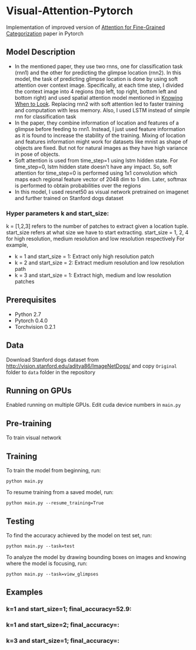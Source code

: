 # Visual-Attention-Pytorch
Implementation of improved version of [Attention for Fine-Grained Categorization](https://arxiv.org/abs/1412.7054) paper in Pytorch

## Model Description
* In the mentioned paper, they use two rnns, one for classification task (rnn1) and the other for predicting the glimpse location (rnn2). In this model, the task of predicting glimpse location is done by using soft attention over context image. Specifically, at each time step, I divided the context image into 4 regions (top left, top right, bottom left and bottom right) and used spatial attention model mentioned in [Knowing When to Look](https://arxiv.org/abs/1612.01887). Replacing rnn2 with soft attention led to faster training and computation with less memory. Also, I used LSTM instead of simple rnn for classification task
* In the paper, they combine information of location and features of a glimpse before feeding to rnn1. Instead, I just used feature information as it is found to increase the stability of the training. Mixing of location and features information might work for datasets like mnist as shape of objects are fixed. But not for natural images as they have high variance in pose of objects.
* Soft attention is used from time_step=1 using lstm hidden state. For time_step=0, lstm hidden state doesn't have any impact. So, soft attention for time_step=0 is performed using 1x1 convolution which maps each regional feature vector of 2048 dim to 1 dim. Later, softmax is performed to obtain probabilities over the regions
* In this model, I used resnet50 as visual network pretrained on imagenet and further trained on Stanford dogs dataset  

### Hyper parameters k and start_size:
k = [1,2,3] refers to the number of patches to extract given a location tuple. start_size refers at what size we have to start extracting. start_size = 1, 2, 4 for high resolution, medium resolution and low resolution respectively
For example, 
* k = 1 and start_size = 1: Extract only high resolution patch
* k = 2 and start_size = 2: Extract medium resolution and low resolution path
* k = 3 and start_size = 1: Extract high, medium and low resolution patches

## Prerequisites
* Python 2.7
* Pytorch 0.4.0
* Torchvision 0.2.1

## Data
Download Stanford dogs dataset from http://vision.stanford.edu/aditya86/ImageNetDogs/ and copy ```Original``` folder to ```data``` folder in the repository

## Running on GPUs
Enabled running on multiple GPUs. Edit cuda device numbers in ```main.py```

## Pre-training
To train visual network

## Training
To train the model from beginning, run:
```
python main.py
```
To resume training from a saved model, run:
```
python main.py --resume_training=True
```
## Testing
To find the accuracy achieved by the model on test set, run:
```
python main.py --task=test
```
To analyze the model by drawing bounding boxes on images and knowing where the model is focusing, run:
```
python main.py --task=view_glimpses
```
## Examples
### k=1 and start_size=1; final_accuracy=52.9:
### k=1 and start_size=2; final_accuracy=:
### k=3 and start_size=1; final_accuracy=:

